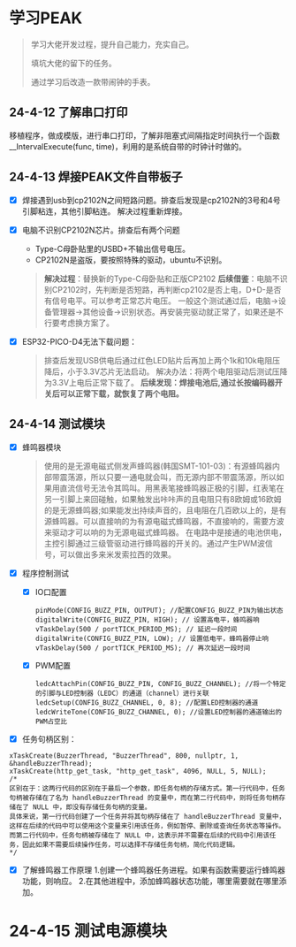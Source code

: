 # 学习PEAK

> 学习大佬开发过程，提升自己能力，充实自己。
>
> 填坑大佬的留下的任务。
>
> 通过学习后改造一款带闹钟的手表。

## 24-4-12 了解串口打印

移植程序，做成模版，进行串口打印，了解非阻塞式间隔指定时间执行一个函数__IntervalExecute(func, time)，利用的是系统自带的时钟计时做的。

## 24-4-13 焊接PEAK文件自带板子

* [X] 焊接遇到usb到cp2102N之间短路问题。排查后发现是cp2102N的3号和4号引脚粘连，其他引脚粘连。
  解决过程重新焊接。
* [X] 电脑不识别CP2102N芯片。排查后有两个问题

  * Type-C母卧贴里的USBD+不输出信号电压。
  * CP2102N是盗版，要按照特殊的驱动，ubuntu不识别。

  > **解决过程**：替换新的Type-C母卧贴和正版CP2102
  > **后续借鉴**：电脑不识别CP2102时，先判断是否短路，再判断cp2102是否上电，D+D-是否有信号电平。可以参考正常芯片电压。
  > 一般这个测试通过后，电脑->设备管理器->其他设备->识别状态。再安装完驱动就正常了，如果还是不行要考虑换方案了。
  >
* [X] ESP32-PICO-D4无法下载问题：

  > 排查后发现USB供电后通过红色LED贴片后再加上两个1k和10k电阻压降后，小于3.3V芯片无法启动。
  > 解决办法：将两个电阻驱动后测试压降为3.3V上电后正常下载了。
  > **后续发现：焊接电池后,通过长按编码器开关后可以正常下载，就恢复了两个电阻。**
  >

## 24-4-14 测试模块

* [X] 蜂鸣器模块

  > 使用的是无源电磁式侧发声蜂鸣器(韩国SMT-101-03)：有源蜂鸣器内部带震荡源，所以只要一通电就会叫，而无源内部不带震荡源，所以如果用直流信号无法令其鸣叫。用黑表笔接蜂鸣器正极的引脚，红表笔在另一引脚上来回碰触，如果触发出咔咔声的且电阻只有8欧姆或16欧姆的是无源蜂鸣器;如果能发出持续声音的，且电阻在几百欧以上的，是有源蜂鸣器。可以直接响的为有源电磁式蜂鸣器，不直接响的，需要方波来驱动才可以响的为无源电磁式蜂鸣器。
  > 在电路中是接通的电池供电，主控引脚通过三级管驱动进行蜂鸣器的开关的。通过产生PWM波信号，可以做出多来米发索拉西的效果。
  >
* [X] 程序控制测试

  * [X] IO口配置
    ```
    pinMode(CONFIG_BUZZ_PIN, OUTPUT); //配置CONFIG_BUZZ_PIN为输出状态
    digitalWrite(CONFIG_BUZZ_PIN, HIGH); // 设置高电平，蜂鸣器响
    vTaskDelay(500 / portTICK_PERIOD_MS); // 延迟一段时间
    digitalWrite(CONFIG_BUZZ_PIN, LOW); // 设置低电平，蜂鸣器停止响
    vTaskDelay(500 / portTICK_PERIOD_MS); // 再次延迟一段时间
    ```
  * [X] PWM配置
    ```
    ledcAttachPin(CONFIG_BUZZ_PIN, CONFIG_BUZZ_CHANNEL); //将一个特定的引脚与LED控制器（LEDC）的通道（channel）进行关联
    ledcSetup(CONFIG_BUZZ_CHANNEL, 0, 8); //配置LED控制器的通道
    ledcWriteTone(CONFIG_BUZZ_CHANNEL, 0); //设置LED控制器的通道输出的PWM占空比
    ```
* [X] 任务句柄区别：

```
xTaskCreate(BuzzerThread, "BuzzerThread", 800, nullptr, 1, &handleBuzzerThread);
xTaskCreate(http_get_task, "http_get_task", 4096, NULL, 5, NULL);
/*
区别在于：这两行代码的区别在于最后一个参数，即任务句柄的存储方式。第一行代码中，任务句柄被存储在了名为 handleBuzzerThread 的变量中，而在第二行代码中，则将任务句柄存储在了 NULL 中，即没有存储任务句柄的变量。
具体来说，第一行代码创建了一个任务并将其句柄存储在了 handleBuzzerThread 变量中，这样在后续的代码中可以使用这个变量来引用该任务，例如暂停、删除或查询任务状态等操作。
而第二行代码中，任务句柄被存储在了 NULL 中，这表示并不需要在后续的代码中引用该任务，因此如果不需要后续操作任务，可以选择不存储任务句柄，简化代码逻辑。
*/  
```

* [X] 了解蜂鸣器工作原理
  1.创建一个蜂鸣器任务进程。如果有函数需要运行蜂鸣器功能，则响应。
  2.在其他进程中，添加蜂鸣器状态功能，哪里需要就在哪里添加。

# 24-4-15 测试电源模块
